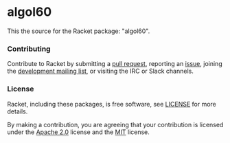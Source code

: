 # algol60

This the source for the Racket package: "algol60".

### Contributing

Contribute to Racket by submitting a [pull request], reporting an
[issue], joining the [development mailing list], or visiting the
IRC or Slack channels.

### License

Racket, including these packages, is free software, see [LICENSE]
for more details.

By making a contribution, you are agreeing that your contribution
is licensed under the [Apache 2.0] license and the [MIT] license.

[MIT]: https://github.com/racket/racket/blob/master/racket/src/LICENSE-MIT.txt
[Apache 2.0]: https://www.apache.org/licenses/LICENSE-2.0.txt
[pull request]: https://github.com/racket/algol60/pulls
[issue]: https://github.com/racket/algol60/issues
[development mailing list]: https://lists.racket-lang.org
[LICENSE]: LICENSE
